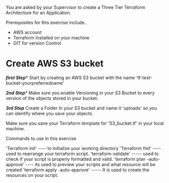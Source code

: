 You are asked by your Supervisor to create a Three Tier Terraform Architecture for an Application.

Prerequisites for this exercise include..
* AWS account
* Terraform Installed on your machine
* GIT for version Control


# Create AWS S3 bucket

***first Step**** Start by creating an AWS S3 bucket with the name 'tf-test-bucket-yourpreferredname' 

***2nd Step**** Make sure you enable Versioning in your S3 Bucket to every version of the objects stored in your bucket.

***3rd Step*** Create a Folder in your S3 bucket and name it 'uploads' so you can identify where you save your objects. 

Make sure you save your Terraform template for 'S3_bucket.tf' in your local machine.





Commands to use in this exercise

'Terraform init' ---- to initialize your working directory 
'Terraform fmt'  ---- used to rearrange your terraform script.
'terraform validate' ----- used to check if your script is properly formatted and valid. 
'terraform plan -auto-approve' ---- its used to preview your scripts and what resource will be created
'terraform apply -auto-approve' ----- It is used to create the resources on your script. 
